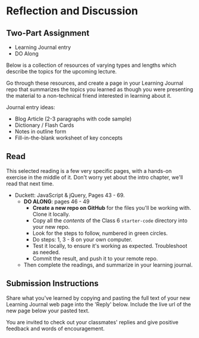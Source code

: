 # Reflection and Discussion

## Two-Part Assignment

* Learning Journal entry
* DO Along

Below is a collection of resources of varying types and lengths which describe the topics for the upcoming lecture.

Go through these resources, and create a page in your Learning Journal repo that summarizes the topics you learned as though you were presenting the material to a non-technical friend interested in learning about it.

Journal entry ideas:

* Blog Article (2-3 paragraphs with code sample)
* Dictionary / Flash Cards
* Notes in outline form
* Fill-in-the-blank worksheet of key concepts

## Read

This selected reading is a few very specific pages, with a hands-on exercise in the middle of it. Don't worry yet about the intro chapter, we'll read that next time.

* Duckett: JavaScript & jQuery, Pages 43 - 69.
  * **DO ALONG**: pages 46 - 49
    * **Create a new repo on GitHub** for the files you'll be working with. Clone it locally.
    * Copy all the *contents* of the Class 6 `starter-code` directory into your new repo. 
    * Look for the steps to follow, numbered in green circles. 
    * Do steps: 1, 3 - 8 on your own computer.
    * Test it locally, to ensure it's working as expected. Troubleshoot as needed.
    * Commit the result, and push it to your remote repo.
  * Then complete the readings, and summarize in your learning journal.

## Submission Instructions

Share what you've learned by copying and pasting the full text of your new Learning Journal web page into the 'Reply' below. Include the live url of the new page below your pasted text.  

You are invited to check out your classmates' replies and give positive feedback and words of encouragement.
